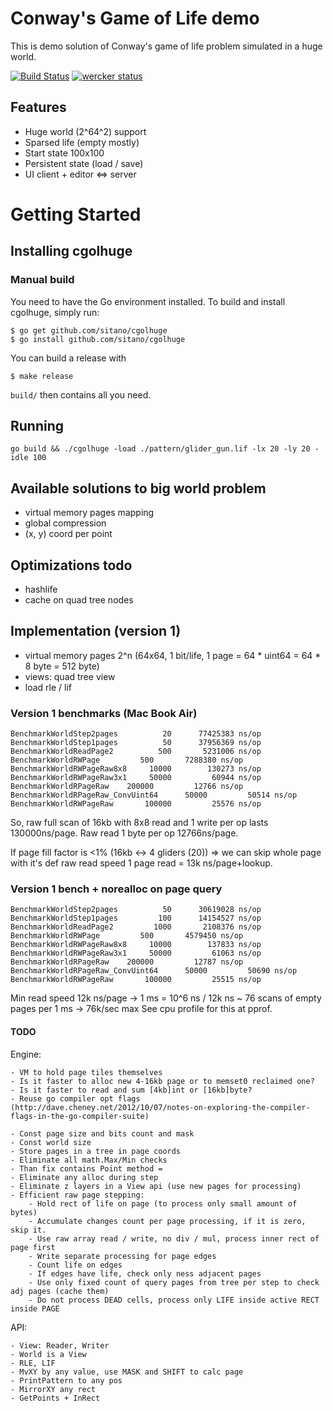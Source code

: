 Conway's Game of Life demo
========

This is demo solution of Conway's game of life problem simulated in a huge world.

[![Build Status](https://travis-ci.org/sitano/cgolhuge.png)](https://travis-ci.org/sitano/cgolhuge)
[![wercker status](https://app.wercker.com/status/91da64038f15c8fd4fdc8acca0101828/s/ "wercker status")](https://app.wercker.com/project/bykey/91da64038f15c8fd4fdc8acca0101828)

## Features

* Huge world (2^64^2) support
* Sparsed life (empty mostly)
* Start state 100x100
* Persistent state (load / save)
* UI client + editor <=> server

# Getting Started

## Installing cgolhuge

### Manual build

You need to have the Go environment installed. To build and install cgolhuge, simply run:

```
$ go get github.com/sitano/cgolhuge
$ go install github.com/sitano/cgolhuge
```

You can build a release with

```
$ make release
```

`build/` then contains all you need.

## Running

```
go build && ./cgolhuge -load ./pattern/glider_gun.lif -lx 20 -ly 20 -idle 100
```

## Available solutions to big world problem

* virtual memory pages mapping
* global compression
* (x, y) coord per point

## Optimizations todo

* hashlife
* cache on quad tree nodes

## Implementation (version 1)

* virtual memory pages 2^n (64x64, 1 bit/life, 1 page = 64 * uint64 = 64 * 8 byte = 512 byte)
* views: quad tree view
* load rle / lif

### Version 1 benchmarks (Mac Book Air)

```
BenchmarkWorldStep2pages          20      77425383 ns/op
BenchmarkWorldStep1pages          50      37956369 ns/op
BenchmarkWorldReadPage2          500       5231006 ns/op
BenchmarkWorldRWPage         500       7288380 ns/op
BenchmarkWorldRWPageRaw8x8     10000        130273 ns/op
BenchmarkWorldRWPageRaw3x1     50000         60944 ns/op
BenchmarkWorldRPageRaw    200000         12766 ns/op
BenchmarkWorldRPageRaw_ConvUint64      50000         50514 ns/op
BenchmarkWorldRWPageRaw       100000         25576 ns/op
```

So, raw full scan of 16kb with 8x8 read and 1 write per op lasts 130000ns/page.
Raw read 1 byte per op 12766ns/page.

If page fill factor is <1% (16kb <-> 4 gliders (20)) => we can skip whole page with
it's def raw read speed 1 page read = 13k ns/page+lookup.

### Version 1 bench + norealloc on page query

```
BenchmarkWorldStep2pages          50      30619028 ns/op
BenchmarkWorldStep1pages         100      14154527 ns/op
BenchmarkWorldReadPage2         1000       2108376 ns/op
BenchmarkWorldRWPage         500       4579450 ns/op
BenchmarkWorldRWPageRaw8x8     10000        137833 ns/op
BenchmarkWorldRWPageRaw3x1     50000         61063 ns/op
BenchmarkWorldRPageRaw    200000         12787 ns/op
BenchmarkWorldRPageRaw_ConvUint64      50000         50690 ns/op
BenchmarkWorldRWPageRaw       100000         25515 ns/op
```

Min read speed 12k ns/page -> 1 ms = 10^6 ns / 12k ns ~ 76 scans of empty pages per 1 ms -> 76k/sec max
See cpu profile for this at pprof.

#### TODO

Engine:

```
- VM to hold page tiles themselves
- Is it faster to alloc new 4-16kb page or to memset0 reclaimed one?
- Is it faster to read and sum [4kb]int or [16kb]byte?
- Reuse go compiler opt flags (http://dave.cheney.net/2012/10/07/notes-on-exploring-the-compiler-flags-in-the-go-compiler-suite)

- Const page size and bits count and mask
- Const world size
- Store pages in a tree in page coords
- Eliminate all math.Max/Min checks
- Than fix contains Point method =
- Eliminate any alloc during step
- Eliminate z layers in a View api (use new pages for processing)
- Efficient raw page stepping:
    - Hold rect of life on page (to process only small amount of bytes)
    - Accumulate changes count per page processing, if it is zero, skip it.
    - Use raw array read / write, no div / mul, process inner rect of page first
    - Write separate processing for page edges
    - Count life on edges
    - If edges have life, check only ness adjacent pages
    - Use only fixed count of query pages from tree per step to check adj pages (cache them)
    - Do not process DEAD cells, process only LIFE inside active RECT inside PAGE
```

API:

```
- View: Reader, Writer
- World is a View
- RLE, LIF
- MvXY by any value, use MASK and SHIFT to calc page
- PrintPattern to any pos
- MirrorXY any rect
- GetPoints + InRect
```
